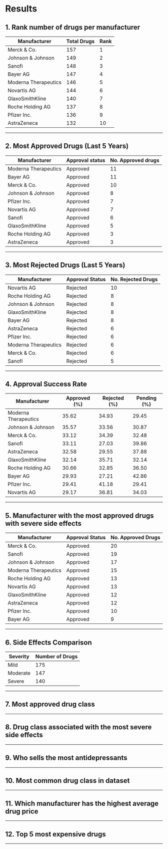 # Results

## 1. Rank number of drugs per manufacturer  

| Manufacturer         | Total Drugs | Rank |
|----------------------|-------------|------|
| Merck & Co.          | 157         | 1    |
| Johnson & Johnson    | 149         | 2    |
| Sanofi               | 148         | 3    |
| Bayer AG             | 147         | 4    |
| Moderna Therapeutics | 146         | 5    |
| Novartis AG          | 144         | 6    |
| GlaxoSmithKline      | 140         | 7    |
| Roche Holding AG     | 137         | 8    |
| Pfizer Inc.          | 136         | 9    |
| AstraZeneca          | 132         | 10   |
---------------------------------------------

## 2. Most Approved Drugs (Last 5 Years)

| Manufacturer         | Approval status | No. Approved drugs |
|----------------------|-----------------|--------------------|
| Moderna Therapeutics | Approved        |  11                |
| Bayer AG             | Approved        |  11                | 
| Merck & Co.          | Approved        |  10                |
| Johnson & Johnson    | Approved        |   8                |
| Pfizer Inc.          | Approved        |   7                |
| Novartis AG          | Approved        |   7                |
| Sanofi               | Approved        |   6                |
| GlaxoSmithKline      | Approved        |   5                |
| Roche Holding AG     | Approved        |   3                |
| AstraZeneca          | Approved        |   3                |
---------------------------------------------------------------

## 3. Most Rejected Drugs (Last 5 Years)

| Manufacturer         | Approval Status | No. Rejected Drugs|
|----------------------|-----------------|-------------------|
| Novartis AG          |  Rejected       |   10              |
| Roche Holding AG     |  Rejected       |    8              |                 
| Johnson & Johnson    |  Rejected       |    8              |
| GlaxoSmithKline      |  Rejected       |    8              |
| Bayer AG             |  Rejected       |    8              |
| AstraZeneca          |  Rejected       |    6              |
| Pfizer Inc.          |  Rejected       |    6              |
| Moderna Therapeutics |  Rejected       |    6              |
| Merck & Co.          |  Rejected       |    6              |
| Sanofi               |  Rejected       |    5              |
--------------------------------------------------------------

## 4. Approval Success Rate

| Manufacturer         | Approved (%) | Rejected (%) | Pending (%) |
|----------------------|--------------|--------------|-------------|
| Moderna Therapeutics | 35.62        | 34.93        | 29.45       |
| Johnson & Johnson    | 35.57        | 33.56        | 30.87       |
| Merck & Co.          | 33.12        | 34.39        | 32.48       |
| Sanofi               | 33.11        | 27.03        | 39.86       |
| AstraZeneca          | 32.58        | 29.55        | 37.88       |
| GlaxoSmithKline      | 32.14        | 35.71        | 32.14       |
| Roche Holding AG     | 30.66        | 32.85        | 36.50       |
| Bayer AG             | 29.93        | 27.21        | 42.86       |
| Pfizer Inc.          | 29.41        | 41.18        | 29.41       |
| Novartis AG          | 29.17        | 36.81        | 34.03       |
--------------------------------------------------------------------


## 5. Manufacturer with the most approved drugs with severe side effects

| Manufacturer        | Approval Status   | No. Approved Drugs |
|---------------------|-------------------|--------------------|
| Merck & Co.         | Approved          | 20                 |
| Sanofi              | Approved          | 19                 |
| Johnson & Johnson   | Approved          | 17                 |
| Moderna Therapeutics| Approved          | 15                 |
| Roche Holding AG    | Approved          | 13                 |
| Novartis AG         | Approved          | 13                 |
| GlaxoSmithKline     | Approved          | 12                 |
| AstraZeneca         | Approved          | 12                 |
| Pfizer Inc.         | Approved          | 10                 |
| Bayer AG            | Approved          | 9                  |
----------------------------------------------------------------

## 6. Side Effects Comparison

| Severity   | Number of Drugs |
|------------|-----------------|
| Mild       |     175         |
| Moderate   |     147         |
| Severe     |     140         |
--------------------------------

## 7. Most approved drug class
---

## 8. Drug class associated with the most severe side effects
--- 

## 9. Who sells the most antidepressants
---

## 10. Most common drug class in dataset
---

## 11. Which manufacturer has the highest average drug price
---

## 12. Top 5 most expensive drugs
---

	

